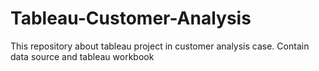 # Tableau-Customer-Analysis
 
This repository about tableau project in customer analysis case. Contain data source and tableau workbook
